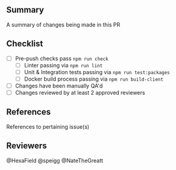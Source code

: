 ## Summary

A summary of changes being made in this PR

## Checklist
- [ ] Pre-push checks pass `npm run check`
  - [ ] Linter passing via `npm run lint`
  - [ ] Unit & Integration tests passing via `npm run test:packages`
  - [ ] Docker build process passing via `npm run build-client`
- [ ] Changes have been manually QA'd 
- [ ] Changes reviewed by at least 2 approved reviewers

## References

References to pertaining issue(s)

## Reviewers

@HexaField @speigg @NateTheGreatt